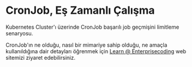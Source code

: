 # CronJob, Eş Zamanlı Çalışma
Kubernetes Cluster'ı üzerinde CronJob başarılı job geçmişini limitleme senaryosu.

CronJob'ın ne olduğu, nasıl bir mimariye sahip olduğu, ne amaçla kullanıldığına dair detayları öğrenmek için [Learn @ Enterprisecoding](http://learn.enterprisecoding.com/) web sitemizi ziyaret edebilirsiniz.